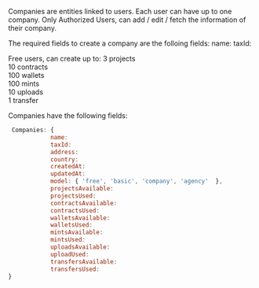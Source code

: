 
Companies are entities linked to users. Each user can have up to one company. 
Only Authorized Users, can add / edit / fetch the information of their company.

The required fields to create a company are the folloing fields:
name: 
taxId:  

Free users, can create up to: 
3 projects  
10 contracts  
100 wallets  
100 mints  
10 uploads  
1 transfer  

Companies have the following fields:  

```javascript
 Companies: {
            name: 
            taxId: 
            address: 
            country: 
            createdAt:
            updatedAt: 
            model: { 'free', 'basic', 'company', 'agency'  },
            projectsAvailable: 
            projectsUsed: 
            contractsAvailable: 
            contractsUsed: 
            walletsAvailable: 
            walletsUsed:  
            mintsAvailable:  
            mintsUsed:  
            uploadsAvailable:  
            uploadUsed:  
            transfersAvailable:  
            transfersUsed: 
}
```



